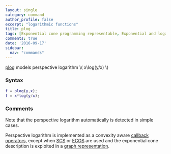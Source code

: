 ```yaml
---
layout: single
category: command
author_profile: false
excerpt: "logarithmic functions"
title: plog
tags: [Exponential cone programming representable, Exponential and logarithmic functions]
comments: true
date: '2016-09-17'
sidebar:
  nav: "commands"
---
```


[plog](/command/plog) models perspective logarithm \\( x\log(y/x) \\)
### Syntax

````matlab
f = plog(y,x);
f = x*log(y/x);
````

### Comments

Note that the perspective logarithm automatically is detected in simple cases.

Perspective logarithm is implemented as a convexity aware [callback operators](/tutorial/nonlinearoperatorscallback), except when [SCS](/solver/scs) or [ECOS](/solver/ecos) are used and the exponential cone description is exploited in a [graph representation](/tutorial/nonlinearoperatorsgraphs).
